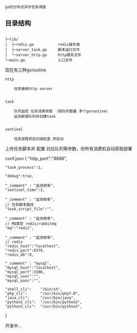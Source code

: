     go的分布式异步任务调度

## 目录结构

~~~

├─lib/              
│  ├─redis.go           redis操作类
│  ├─server_task.go     脚本运行文件
│  └─server_http.go     http服务文件
└─main.go               入口文件

~~~


现在有三种goroutine

    
    http    

        任务接收http server

    
    task        
        
        队列监控 任务消费获取 （按队列数量 多个goroutine）
        监测新增队列并创建task

    
    sentinel

        任务进程状态扫描检查 并启动




上传任务脚本并 配置 对应队列等参数，你所有消费机自动获取部署

conf.json
{
    "http_port":"8888",

    "task_process":1,

    "debug":true,

    "_comment" : "监测频率",
    "sentinel_time":3,

    "_comment" : "监测频率",
    // 任务脚本路径
    "task_script_file":"",

    "_comment" : "监测频率",
    // MQ类型 redis/rabbitmq
    "mq":"redis",

    "_comment" : "监测频率",
    // redis
    "redis_host":"localhost",
    "redis_port":6379,
    "redis_db":0,

    "_comment" : "mysql",
    "mysql_host":"localhost",
    "mysql_port":3306,
    "mysql_user":"",
    "mysql_pass":"",

    "shell_cli":    "/bin/sh",
    "php_cli":      "/usr/bin/php7.0",
    "java_cli":     "/usr/bin/java",
    "python2_cli":  "/usr/bin/python2",
    "python3_cli":  "/usr/bin/python3",

}

开发中...

